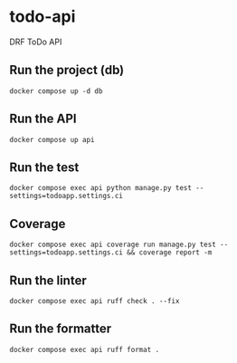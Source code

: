# todo-api
DRF ToDo API

## Run the project (db)
`docker compose up -d db`

## Run the API
`docker compose up api`

## Run the test
`docker compose exec api python manage.py test --settings=todoapp.settings.ci`

## Coverage
```
docker compose exec api coverage run manage.py test --settings=todoapp.settings.ci && coverage report -m
```

## Run the linter
`docker compose exec api ruff check . --fix`

## Run the formatter
`docker compose exec api ruff format .`
